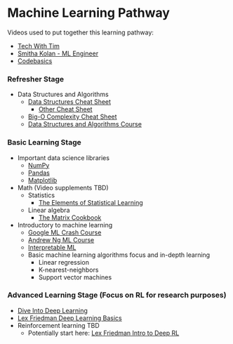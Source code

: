 # Machine Learning Pathway

Videos used to put together this learning pathway:
- [Tech With Tim](https://www.youtube.com/watch?v=nl7kDPYD20A&list=PL_7ZkXVd4FT6DZpl2tUmT3_j0KByeImiT&index=6)
- [Smitha Kolan - ML Engineer](https://www.youtube.com/watch?v=y4o9hrSCDPI&list=PL_7ZkXVd4FT6DZpl2tUmT3_j0KByeImiT&index=4)
- [Codebasics](https://www.youtube.com/watch?v=T4MLrtOKPjY&list=PL_7ZkXVd4FT6DZpl2tUmT3_j0KByeImiT&index=1)

### Refresher Stage
- Data Structures and Algorithms
  - [Data Structures Cheat Sheet](https://www.interviewcake.com/data-structures-reference)
    - [Other Cheat Sheet](https://www.techinterviewhandbook.org/algorithms/study-cheatsheet/)
  - [Big-O Complexity Cheat Sheet](https://www.bigocheatsheet.com/)
  - [Data Structures and Algorithms Course](https://www.youtube.com/watch?v=pkYVOmU3MgA)

### Basic Learning Stage
- Important data science libraries
  - [NumPy](https://www.youtube.com/watch?v=QUT1VHiLmmI)
  - [Pandas](https://www.youtube.com/playlist?list=PLeo1K3hjS3uuASpe-1LjfG5f14Bnozjwy)
  - [Matplotlib](https://www.youtube.com/watch?v=3Xc3CA655Y4)
- Math (Video supplements TBD)
  - Statistics
    - [The Elements of Statistical Learning](https://hastie.su.domains/Papers/ESLII.pdf)
  - Linear algebra
    - [The Matrix Cookbook](http://www2.imm.dtu.dk/pubdb/edoc/imm3274.pdf)
- Introductory to machine learning
  - [Google ML Crash Course](https://developers.google.com/machine-learning/crash-course)
  - [Andrew Ng ML Course](https://www.coursera.org/specializations/machine-learning-introduction)
  - [Interpretable ML](https://christophm.github.io/interpretable-ml-book/)
  - Basic machine learning algorithms focus and in-depth learning
    - Linear regression
    - K-nearest-neighbors
    - Support vector machines

### Advanced Learning Stage (Focus on RL for research purposes)
- [Dive Into Deep Learning](https://d2l.ai/chapter_introduction/index.html)
- [Lex Friedman Deep Learning Basics](https://www.youtube.com/watch?v=O5xeyoRL95U)
- Reinforcement learning TBD
  - Potentially start here: [Lex Friedman Intro to Deep RL](https://www.youtube.com/watch?v=zR11FLZ-O9M)